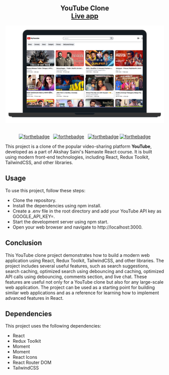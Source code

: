 <h2 align="center">
  YouTube Clone<br/>
  <a target="_blank" href="https://vercel.com/harryopens-projects/youtube-clone/CKJJUDwUfvM1AGprBGt7wmoEuZMU/" target="_blank">Live app</a>
</h2>
<div align="center">
  <img alt="Demo" src="./src/assets/Youtube.png" />
</div>

<br/>
<center>

[![forthebadge](https://forthebadge.com/images/badges/built-with-love.svg)](https://forthebadge.com) &nbsp;
[![forthebadge](https://forthebadge.com/images/badges/made-with-javascript.svg)](https://forthebadge.com) &nbsp;
[![forthebadge](https://forthebadge.com/images/badges/open-source.svg)](https://forthebadge.com)
[![forthebadge](https://forthebadge.com/images/badges/powered-by-coffee.svg)](https://forthebadge.com)

</center>

<p>
 
This project is a clone of the popular video-sharing platform <b>YouTube</b>, developed as a part of Akshay Saini's Namaste React course. It is built using modern front-end technologies, including React, Redux Toolkit, TailwindCSS, and other libraries.

</p>


## Usage
To use this project, follow these steps:
<ul>
  
<li>Clone the repository.</li>

<li>Install the dependencies using npm install.</li>

<li>Create a .env file in the root directory and add your YouTube API key as GOOGLE_API_KEY=<your-api-key>.</li>

<li>Start the development server using npm start.</li>

<li>Open your web browser and navigate to http://localhost:3000.</li>

</ul>

## Conclusion
<p>
  
This YouTube clone project demonstrates how to build a modern web application using React, Redux Toolkit, TailwindCSS, and other libraries. The project includes several useful features, such as search suggestions, search caching, optimized search using debouncing and caching, optimized API calls using debouncing, comments section, and live chat. These features are useful not only for a YouTube clone but also for any large-scale web application. The project can be used as a starting point for building similar web applications and as a reference for learning how to implement advanced features in React.
  
</p>
  


## Dependencies
This project uses the following dependencies:

<ul>

  <li>React</li>

 <li>Redux Toolkit</li>

<li>Moment</li>

<li>
  Moment
</li>

<li>
  React Icons
</li>

<li>
  React Router DOM
</li>

<li>
  TailwindCSS
</li>

</ul>
